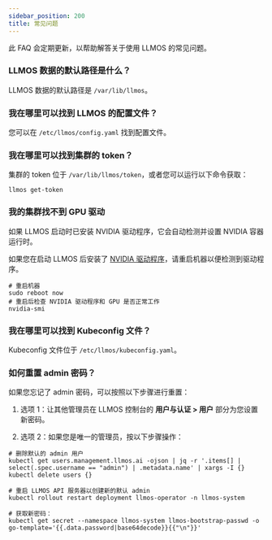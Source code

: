 ```yaml
---
sidebar_position: 200
title: 常见问题
---
```


此 FAQ 会定期更新，以帮助解答关于使用 LLMOS 的常见问题。

### LLMOS 数据的默认路径是什么？

LLMOS 数据的默认路径是 `/var/lib/llmos`。

### 我在哪里可以找到 LLMOS 的配置文件？

您可以在 `/etc/llmos/config.yaml` 找到配置文件。

### 我在哪里可以找到集群的 token？

集群的 token 位于 `/var/lib/llmos/token`，或者您可以运行以下命令获取：
```shell
llmos get-token
```

### 我的集群找不到 GPU 驱动

如果 LLMOS 启动时已安装 NVIDIA 驱动程序，它会自动检测并设置 NVIDIA 容器运行时。

如果您在启动 LLMOS 后安装了 [NVIDIA 驱动程序](https://docs.nvidia.com/datacenter/tesla/driver-installation-guide/index.html)，请重启机器以便检测到驱动程序。

```shell
# 重启机器
sudo reboot now
# 重启后检查 NVIDIA 驱动程序和 GPU 是否正常工作
nvidia-smi
```

### 我在哪里可以找到 Kubeconfig 文件？

Kubeconfig 文件位于 `/etc/llmos/kubeconfig.yaml`。

### 如何重置 admin 密码？

如果您忘记了 admin 密码，可以按照以下步骤进行重置：

1. 选项 1：让其他管理员在 LLMOS 控制台的 **用户与认证 > 用户** 部分为您设置新密码。

2. 选项 2：如果您是唯一的管理员，按以下步骤操作：

```shell
# 删除默认的 admin 用户
kubectl get users.management.llmos.ai -ojson | jq -r '.items[] | select(.spec.username == "admin") | .metadata.name' | xargs -I {} kubectl delete users {}

# 重启 LLMOS API 服务器以创建新的默认 admin
kubectl rollout restart deployment llmos-operator -n llmos-system

# 获取新密码：
kubectl get secret --namespace llmos-system llmos-bootstrap-passwd -o go-template='{{.data.password|base64decode}}{{"\n"}}'
```
